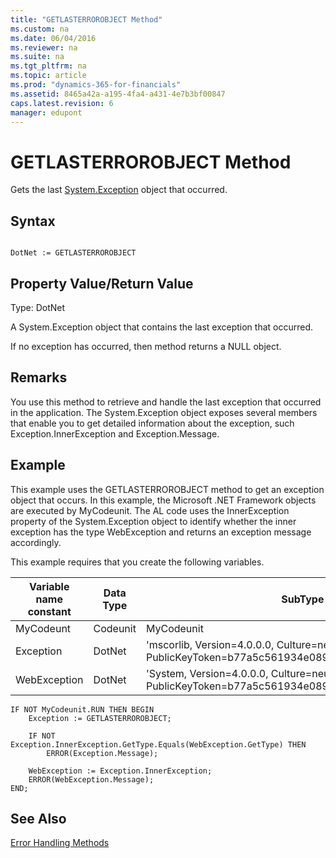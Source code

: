 ```yaml
---
title: "GETLASTERROROBJECT Method"
ms.custom: na
ms.date: 06/04/2016
ms.reviewer: na
ms.suite: na
ms.tgt_pltfrm: na
ms.topic: article
ms.prod: "dynamics-365-for-financials"
ms.assetid: 8465a42a-a195-4fa4-a431-4e7b3bf00847
caps.latest.revision: 6
manager: edupont
---
```

# GETLASTERROROBJECT Method
Gets the last [System.Exception](http://go.microsoft.com/fwlink/?LinkID=396510) object that occurred.  
  
## Syntax  
  
```  
  
DotNet := GETLASTERROROBJECT  
```  
  
## Property Value/Return Value  
 Type: DotNet  
  
 A System.Exception object that contains the last exception that occurred.  
  
 If no exception has occurred, then method returns a NULL object.  
  
## Remarks  
 You use this method to retrieve and handle the last exception that occurred in the application. The System.Exception object exposes several members that enable you to get detailed information about the exception, such Exception.InnerException and Exception.Message.  
  
## Example  
 This example uses the GETLASTERROROBJECT method to get an exception object that occurs. In this example, the Microsoft .NET Framework objects are executed by MyCodeunit. The AL code uses the InnerException property of the System.Exception object to identify whether the inner exception has the type WebException and returns an exception message accordingly.  
  
 This example requires that you create the following variables.  
  
|Variable name constant|Data Type|SubType|  
|----------------------------|---------------|-------------|  
|MyCodeunt|Codeunit|MyCodeunit|  
|Exception|DotNet|'mscorlib, Version=4.0.0.0, Culture=neutral, PublicKeyToken=b77a5c561934e089'.System.Exception|  
|WebException|DotNet|'System, Version=4.0.0.0, Culture=neutral, PublicKeyToken=b77a5c561934e089'.System.Net.WebException|  
  
```  
IF NOT MyCodeunit.RUN THEN BEGIN  
    Exception := GETLASTERROROBJECT;  
  
    IF NOT Exception.InnerException.GetType.Equals(WebException.GetType) THEN  
        ERROR(Exception.Message);  
  
    WebException := Exception.InnerException;  
    ERROR(WebException.Message);  
END;  
```  
  
## See Also  
 [Error Handling Methods](devenv-error-handling-methods.md)